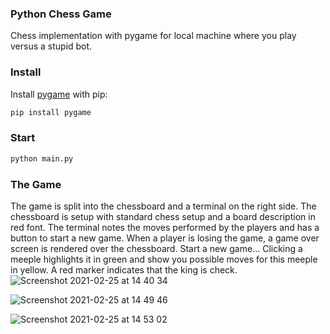 ### Python Chess Game
Chess implementation with pygame for local machine where you play versus a stupid bot.

### Install
Install <a href="https://github.com/pygame/pygame">pygame</a> with pip:
```sh
pip install pygame
```

### Start
```sh
python main.py
```

### The Game
The game is split into the chessboard and a terminal on the right side. The chessboard is setup with standard chess setup and a board description in red font. The terminal notes the moves performed by the players and has a button to start a new game.
When a player is losing the game, a game over screen is rendered over the chessboard. Start a new game... 
Clicking a meeple highlights it in green and show you possible moves for this meeple in yellow. A red marker indicates that the king is check.
![Screenshot 2021-02-25 at 14 40 34](https://user-images.githubusercontent.com/46536619/109161501-6be64a00-7777-11eb-83bb-e3d34a4b37df.png)

![Screenshot 2021-02-25 at 14 49 46](https://user-images.githubusercontent.com/46536619/109162622-b61bfb00-7778-11eb-8338-a02fe0ef86e6.png)

![Screenshot 2021-02-25 at 14 53 02](https://user-images.githubusercontent.com/46536619/109163028-2a569e80-7779-11eb-8b4c-c159f53423e5.png)

